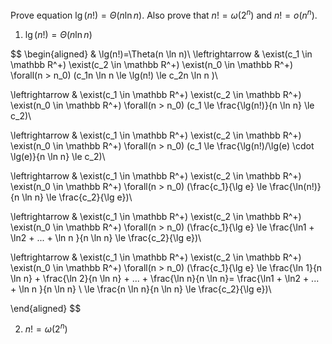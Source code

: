 Prove equation $\lg(n!)=\Theta(n \ln n)$. Also prove that $n!=\omega(2^n)$ and $n!=o(n^n)$.

1. $\lg(n!)=\Theta(n \ln n)$

$$
\begin{aligned}
& \lg(n!)=\Theta(n \ln n)\\
\leftrightarrow &
\exist(c_1 \in \mathbb R^+)
\exist(c_2 \in \mathbb R^+)
\exist(n_0 \in \mathbb R^+)
\forall(n > n_0)
(c_1n \ln n \le \lg(n!) \le c_2n \ln n )\\

\leftrightarrow &
\exist(c_1 \in \mathbb R^+)
\exist(c_2 \in \mathbb R^+)
\exist(n_0 \in \mathbb R^+)
\forall(n > n_0)
(c_1 \le \frac{\lg(n!)}{n \ln n} \le c_2)\\

\leftrightarrow &
\exist(c_1 \in \mathbb R^+)
\exist(c_2 \in \mathbb R^+)
\exist(n_0 \in \mathbb R^+)
\forall(n > n_0)
(c_1 \le \frac{\lg(n!)/\lg(e) \cdot \lg(e)}{n \ln n} \le c_2)\\

\leftrightarrow &
\exist(c_1 \in \mathbb R^+)
\exist(c_2 \in \mathbb R^+)
\exist(n_0 \in \mathbb R^+)
\forall(n > n_0)
(\frac{c_1}{\lg e} \le \frac{\ln(n!)}{n \ln n} \le \frac{c_2}{\lg e})\\

\leftrightarrow &
\exist(c_1 \in \mathbb R^+)
\exist(c_2 \in \mathbb R^+)
\exist(n_0 \in \mathbb R^+)
\forall(n > n_0)
(\frac{c_1}{\lg e} \le \frac{\ln1 + \ln2 + ... + \ln n }{n \ln n} \le \frac{c_2}{\lg e})\\

\leftrightarrow &
\exist(c_1 \in \mathbb R^+)
\exist(c_2 \in \mathbb R^+)
\exist(n_0 \in \mathbb R^+)
\forall(n > n_0)
(\frac{c_1}{\lg e} \le \frac{\ln 1}{n \ln n} + \frac{\ln 2}{n \ln n} + ... + \frac{\ln n}{n \ln n}= \frac{\ln1 + \ln2 + ... + \ln n }{n \ln n} \  \le \frac{n \ln n}{n \ln n} \le \frac{c_2}{\lg e})\\


\end{aligned}
$$
<!-- \lg(n!)=\lg1+\lg2+...+\lg{n} \le n \lg{n}\\
\because n \lg{n} = \Theta(n \ln n)\\
\therefore \lg(n!) = \Theta(n \ln n) -->

2. $n!=\omega(2^n)$

